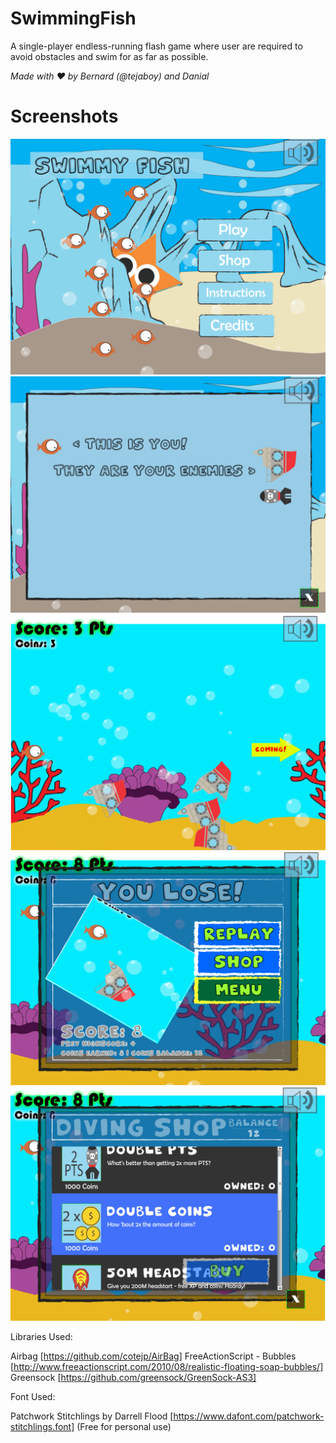 # SwimmingFish
A single-player endless-running flash game where user are required to avoid obstacles and swim for as far as possible.

_Made with ❤️ by Bernard (@tejaboy) and Danial_

# Screenshots
![alt text](https://github.com/tejaboy/SwimmingFish/blob/master/screenshots/Screenshot_1.png "Main Menu")
![alt text](https://github.com/tejaboy/SwimmingFish/blob/master/screenshots/Screenshot_2.png "Instruction")
![alt text](https://github.com/tejaboy/SwimmingFish/blob/master/screenshots/Screenshot_3.png "Gameplay")
![alt text](https://github.com/tejaboy/SwimmingFish/blob/master/screenshots/Screenshot_4.png "Game Over")
![alt text](https://github.com/tejaboy/SwimmingFish/blob/master/screenshots/Screenshot_5.png "Shop")

Libraries Used:

Airbag [https://github.com/cotejp/AirBag]
FreeActionScript - Bubbles [http://www.freeactionscript.com/2010/08/realistic-floating-soap-bubbles/]
Greensock [https://github.com/greensock/GreenSock-AS3]

Font Used:

Patchwork Stitchlings by Darrell Flood [https://www.dafont.com/patchwork-stitchlings.font] (Free for personal use)
